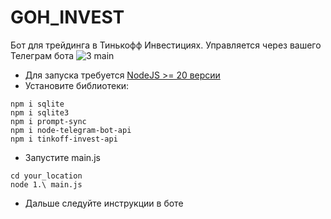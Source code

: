 # GOH_INVEST
Бот для трейдинга в Тинькофф Инвестициях. Управляется через вашего Телеграм бота
![3  main](https://github.com/RostikLucky/GOH_INVEST/assets/37512861/d2cf5bcf-f669-442c-b78a-61c69f355b61)
- Для запуска требуется [NodeJS >= 20 версии](https://nodejs.org/ru/download)
- Установите библиотеки:
```
npm i sqlite
npm i sqlite3
npm i prompt-sync
npm i node-telegram-bot-api
npm i tinkoff-invest-api
```
- Запустите main.js
```
cd your_location
node 1.\ main.js
```
- Дальше следуйте инструкции в боте
